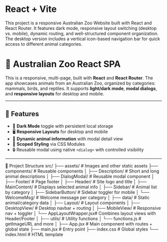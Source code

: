 # React + Vite
This project is a responsive Australian Zoo Website built with React and React Router. It features dark mode, responsive layout switching (desktop vs. mobile), dynamic routing, and well-structured component organization. The desktop version includes a vertical icon-based navigation bar for quick access to different animal categories.


# 🦘 Australian Zoo React SPA

This is a responsive, multi-page, built with **React** and **React Router**. The app showcases animals from an Australian Zoo, organized by categories: mammals, birds, and reptiles. It supports **light/dark mode**, **modal dialogs**, and **responsive layouts** for desktop and mobile.

---

## 🚀 Features

- 🌙 **Dark Mode** toggle with persistent local storage
- 🖥️ **Responsive Layouts** for desktop and mobile
- 🐾 **Dynamic animal information** with modal detail view
- 🎨 **Scoped Styling** via CSS Modules
- 🔒 Reusable modal using native `<dialog>` with controlled visibility

---
 🧱 Project Structure
src/
├── assets/                 # Images and other static assets
├── components/             # Reusable components
│   ├── Description/        # Short and long animal descriptions
│   ├── DialogModal/        # Reusable modal component
│   ├── Footer/             # Page footer
│   ├── Header/             # Site logo and title
│   ├── MainContent/        # Displays selected animal info
│   ├── Sidebar/            # Animal list by category
│   ├── SidebarButton/      # Sidebar toggler for mobile
│   └── WelcomeMsg/         # Welcome message per category
│
├── data/                   # Static animal/category data
│
├── Layout/                 # Layout components
│   ├── DesktopView/        # Desktop navbar + routing
│   ├── MobileView/         # Responsive nav + toggler
│   └── AppLayoutWrapper.jsx# Combines layout views with Header/Footer
│
├── utils/                  # Utility functions
│   └── functions.js        # getImageURL and more
│
├── App.jsx                 # Main component with routes + global state
├── main.jsx                # Entry point
├── index.css               # Global styles
└── index.html              # HTML template
